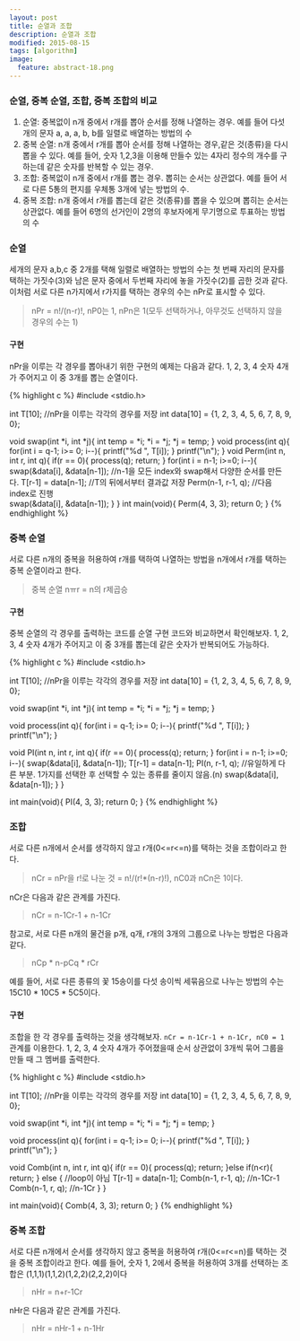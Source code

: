 ```yaml
---
layout: post
title: 순열과 조합
description: 순열과 조합 
modified: 2015-08-15
tags: [algorithm]
image:
  feature: abstract-18.png
---
```


### 순열, 중복 순열, 조합, 중복 조합의 비교 

1. 순열: 중복없이 n개 중에서 r개를 뽑아 순서를 정해 나열하는 경우. 예를 들어 다섯 개의 문자 a, a, a, b, b를 일렬로 배열하는 방법의 수
2. 중복 순열: n개 중에서 r개를 뽑아 순서를 정해 나열하는 경우,같은 것(종류)을 다시 뽑을 수 있다. 예를 들어, 숫자 1,2,3을 이용해 만들수 있는 4자리 정수의 개수를 구하는데 같은 숫자를 반복할 수 있는 경우. 
3. 조합: 중복없이 n개 중에서 r개를 뽑는 경우. 뽑히는 순서는 상관없다. 예를 들어 서로 다른 5통의 편지를 우체통 3개에 넣는 방법의 수. 
4. 중복 조합: n개 중에서 r개를 뽑는데 같은 것(종류)를 뽑을 수 있으며 뽑히는 순서는 상관없다. 예를 들어 6명의 선거인이 2명의 후보자에게 무기명으로 투표하는 방법의 수

### 순열 

세개의 문자 a,b,c 중 2개를 택해 일렬로 배열하는 방법의 수는 첫 번째 자리의 문자를 택하는 가짓수(3)와 남은 문자 중에서 두번째 자리에 놓을 가짓수(2)를 곱한 것과 같다. 이처럼 서로 다른 n가지에서 r가지를 택하는 경우의 수는 nPr로 표시할 수 있다.

> nPr = n!/(n-r)!, nP0는 1, nPn은 1(모두 선택하거나, 아무것도 선택하지 않을 경우의 수는 1)

#### 구현

nPr을 이루는 각 경우를 뽑아내기 위한 구현의 예제는 다음과 같다. 1, 2, 3, 4 숫자 4개가 주어지고 이 중 3개를 뽑는 순열이다.  

{% highlight c %}
#include <stdio.h>

int T[10]; //nPr을 이루는 각각의 경우를 저장
int data[10] = {1, 2, 3, 4, 5, 6, 7, 8, 9, 0};

void swap(int *i, int *j){
    int temp = *i;
    *i = *j;
    *j = temp;
}
void process(int q){
    for(int i = q-1; i>= 0; i--){
            printf("%d ", T[i]);
    }
    printf("\n");
}
void Perm(int n, int r, int q){
    if(r == 0){
        process(q);
        return;
    }
    for(int i = n-1; i>=0; i--){
        swap(&data[i], &data[n-1]); //n-1을 모든 index와 swap해서 다양한 순서를 만든다.
        T[r-1] = data[n-1];		  //T의 뒤에서부터 결과값 저장	
        Perm(n-1, r-1, q);		  //다음  index로 진행 	
        swap(&data[i], &data[n-1]);
    }
}
int main(void){
    Perm(4, 3, 3);
    return 0;
}
{% endhighlight %}

### 중복 순열
 
서로 다른 n개의 중복을 허용하여 r개를 택하여 나열하는 방법을 n개에서 r개를 택하는 중복 순열이라고 한다. 
 
> 중복 순열 nㅠr = n의 r제곱승
 
#### 구현

중복 순열의 각 경우를 출력하는 코드를 순열 구현 코드와 비교하면서 확인해보자. 1, 2, 3, 4 숫자 4개가 주어지고 이 중 3개를 뽑는데 같은 숫자가 반복되어도 가능하다.  

{% highlight c %}
#include <stdio.h>

int T[10]; //nPr을 이루는 각각의 경우를 저장
int data[10] = {1, 2, 3, 4, 5, 6, 7, 8, 9, 0};

void swap(int *i, int *j){
    int temp = *i;
    *i = *j;
    *j = temp;
}

void process(int q){
    for(int i = q-1; i>= 0; i--){
            printf("%d ", T[i]);
    }
    printf("\n");
}

void PI(int n, int r, int q){
    if(r == 0){
        process(q);
        return;
    }
    for(int i = n-1; i>=0; i--){
        swap(&data[i], &data[n-1]);
        T[r-1] = data[n-1];
        PI(n, r-1, q);	//유일하게 다른 부분. 1가지를 선택한 후 선택할 수 있는 종류를 줄이지 않음.(n)
        swap(&data[i], &data[n-1]);
    }
}

int main(void){
    PI(4, 3, 3);
    return 0;
}
{% endhighlight %}

### 조합
 
서로 다른 n개에서 순서를 생각하지 않고 r개(0<=r<=n)를 택하는 것을 조합이라고 한다. 
  
> nCr = nPr을 r!로 나눈 것 = n!/(r!*(n-r)!), nC0과 nCn은 1이다. 
 
nCr은 다음과 같은 관계를 가진다. 
 
> nCr = n-1Cr-1 + n-1Cr
 
참고로, 서로 다른 n개의 물건을 p개, q개, r개의 3개의 그룹으로 나누는 방법은 다음과 같다. 
 
> nCp * n-pCq * rCr
 
예를 들어, 서로 다른 종류의 꽃 15송이를 다섯 송이씩 세묶음으로 나누는 방법의 수는 15C10 * 10C5 * 5C5이다.  
 
#### 구현
 
조합을 한 각 경우를 출력하는 것을 생각해보자. `nCr = n-1Cr-1 + n-1Cr, nC0 = 1` 관계를 이용한다. 1, 2, 3, 4 숫자 4개가 주어졌을때 순서 상관없이 3개씩 묶어 그룹을 만들 때 그 멤버를 출력한다. 
 
{% highlight c %}
#include <stdio.h>

int T[10]; //nPr을 이루는 각각의 경우를 저장
int data[10] = {1, 2, 3, 4, 5, 6, 7, 8, 9, 0};

void swap(int *i, int *j){
    int temp = *i;
    *i = *j;
    *j = temp;
}

void process(int q){
    for(int i = q-1; i>= 0; i--){
            printf("%d ", T[i]);
    }
    printf("\n");
}

void Comb(int n, int r, int q){
    if(r == 0){
        process(q);
        return;
    }else if(n<r){
        return;
    }
    else {  //loop이 아님
        T[r-1] = data[n-1];
        Comb(n-1, r-1, q);  //n-1Cr-1
        Comb(n-1, r, q);    //n-1Cr
    }
}

int main(void){
    Comb(4, 3, 3);
    return 0;
}
{% endhighlight %}

### 중복 조합
 
서로 다른 n개에서 순서를 생각하지 않고 중복을 허용하여 r개(0<=r<=n)를 택하는 것을 중복 조합이라고 한다.  예를 들어, 숫자 1, 2에서 중복을 허용하여 3개를 선택하는 조합은 (1,1,1)(1,1,2)(1,2,2)(2,2,2)이다 
  
> nHr = n+r-1Cr 
 
nHr은 다음과 같은 관계를 가진다. 
 
> nHr = nHr-1 + n-1Hr
 